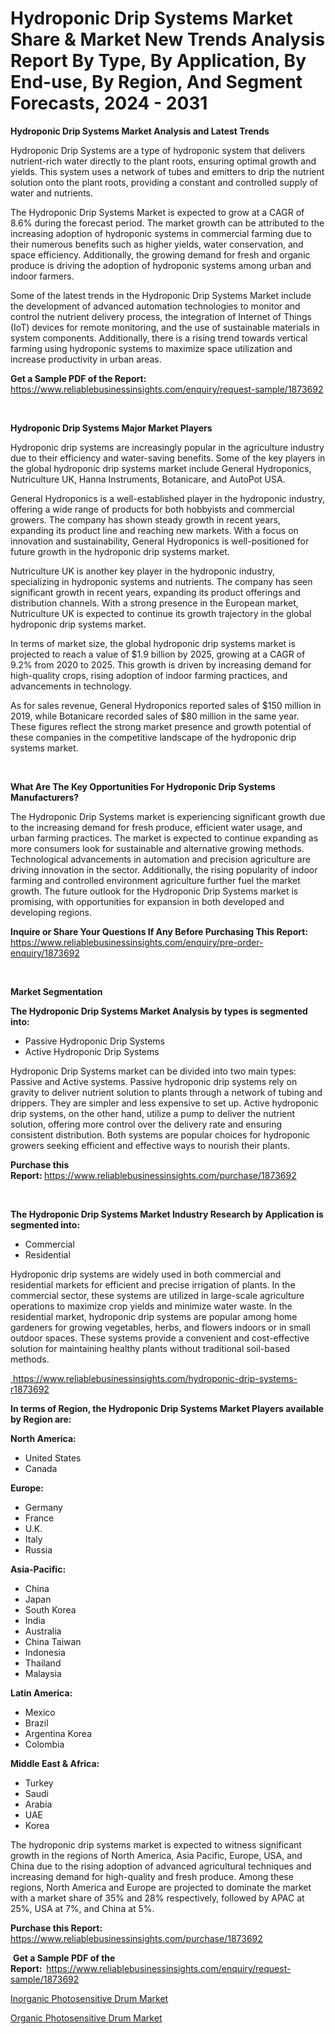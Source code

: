 <p><h1>Hydroponic Drip Systems Market Share & Market New Trends Analysis Report By Type, By Application, By End-use, By Region, And Segment Forecasts, 2024 - 2031</h1></p><p><strong>Hydroponic Drip Systems Market Analysis and Latest Trends</strong></p>
<p><p>Hydroponic Drip Systems are a type of hydroponic system that delivers nutrient-rich water directly to the plant roots, ensuring optimal growth and yields. This system uses a network of tubes and emitters to drip the nutrient solution onto the plant roots, providing a constant and controlled supply of water and nutrients.</p><p>The Hydroponic Drip Systems Market is expected to grow at a CAGR of 8.6% during the forecast period. The market growth can be attributed to the increasing adoption of hydroponic systems in commercial farming due to their numerous benefits such as higher yields, water conservation, and space efficiency. Additionally, the growing demand for fresh and organic produce is driving the adoption of hydroponic systems among urban and indoor farmers.</p><p>Some of the latest trends in the Hydroponic Drip Systems Market include the development of advanced automation technologies to monitor and control the nutrient delivery process, the integration of Internet of Things (IoT) devices for remote monitoring, and the use of sustainable materials in system components. Additionally, there is a rising trend towards vertical farming using hydroponic systems to maximize space utilization and increase productivity in urban areas.</p></p>
<p><strong>Get a Sample PDF of the Report:&nbsp;</strong> <a href="https://www.reliablebusinessinsights.com/enquiry/request-sample/1873692">https://www.reliablebusinessinsights.com/enquiry/request-sample/1873692</a></p>
<p>&nbsp;</p>
<p><strong>Hydroponic Drip Systems Major Market Players</strong></p>
<p><p>Hydroponic drip systems are increasingly popular in the agriculture industry due to their efficiency and water-saving benefits. Some of the key players in the global hydroponic drip systems market include General Hydroponics, Nutriculture UK, Hanna Instruments, Botanicare, and AutoPot USA.</p><p>General Hydroponics is a well-established player in the hydroponic industry, offering a wide range of products for both hobbyists and commercial growers. The company has shown steady growth in recent years, expanding its product line and reaching new markets. With a focus on innovation and sustainability, General Hydroponics is well-positioned for future growth in the hydroponic drip systems market.</p><p>Nutriculture UK is another key player in the hydroponic industry, specializing in hydroponic systems and nutrients. The company has seen significant growth in recent years, expanding its product offerings and distribution channels. With a strong presence in the European market, Nutriculture UK is expected to continue its growth trajectory in the global hydroponic drip systems market.</p><p>In terms of market size, the global hydroponic drip systems market is projected to reach a value of $1.9 billion by 2025, growing at a CAGR of 9.2% from 2020 to 2025. This growth is driven by increasing demand for high-quality crops, rising adoption of indoor farming practices, and advancements in technology.</p><p>As for sales revenue, General Hydroponics reported sales of $150 million in 2019, while Botanicare recorded sales of $80 million in the same year. These figures reflect the strong market presence and growth potential of these companies in the competitive landscape of the hydroponic drip systems market.</p></p>
<p>&nbsp;</p>
<p><strong>What Are The Key Opportunities For Hydroponic Drip Systems Manufacturers?</strong></p>
<p><p>The Hydroponic Drip Systems market is experiencing significant growth due to the increasing demand for fresh produce, efficient water usage, and urban farming practices. The market is expected to continue expanding as more consumers look for sustainable and alternative growing methods. Technological advancements in automation and precision agriculture are driving innovation in the sector. Additionally, the rising popularity of indoor farming and controlled environment agriculture further fuel the market growth. The future outlook for the Hydroponic Drip Systems market is promising, with opportunities for expansion in both developed and developing regions.</p></p>
<p><strong>Inquire or Share Your Questions If Any Before Purchasing This Report:</strong> <a href="https://www.reliablebusinessinsights.com/enquiry/pre-order-enquiry/1873692">https://www.reliablebusinessinsights.com/enquiry/pre-order-enquiry/1873692</a></p>
<p>&nbsp;</p>
<p><strong>Market Segmentation</strong></p>
<p><strong>The Hydroponic Drip Systems Market Analysis by types is segmented into:</strong></p>
<p><ul><li>Passive Hydroponic Drip Systems</li><li>Active Hydroponic Drip Systems</li></ul></p>
<p><p>Hydroponic Drip Systems market can be divided into two main types: Passive and Active systems. Passive hydroponic drip systems rely on gravity to deliver nutrient solution to plants through a network of tubing and drippers. They are simpler and less expensive to set up. Active hydroponic drip systems, on the other hand, utilize a pump to deliver the nutrient solution, offering more control over the delivery rate and ensuring consistent distribution. Both systems are popular choices for hydroponic growers seeking efficient and effective ways to nourish their plants.</p></p>
<p><strong>Purchase this Report:&nbsp;</strong><a href="https://www.reliablebusinessinsights.com/purchase/1873692">https://www.reliablebusinessinsights.com/purchase/1873692</a></p>
<p>&nbsp;</p>
<p><strong>The Hydroponic Drip Systems Market Industry Research by Application is segmented into:</strong></p>
<p><ul><li>Commercial</li><li>Residential</li></ul></p>
<p><p>Hydroponic drip systems are widely used in both commercial and residential markets for efficient and precise irrigation of plants. In the commercial sector, these systems are utilized in large-scale agriculture operations to maximize crop yields and minimize water waste. In the residential market, hydroponic drip systems are popular among home gardeners for growing vegetables, herbs, and flowers indoors or in small outdoor spaces. These systems provide a convenient and cost-effective solution for maintaining healthy plants without traditional soil-based methods.</p></p>
<p><a href="https://www.reliablebusinessinsights.com/hydroponic-drip-systems-r1873692">&nbsp;https://www.reliablebusinessinsights.com/hydroponic-drip-systems-r1873692</a></p>
<p><strong>In terms of Region, the Hydroponic Drip Systems Market Players available by Region are:</strong></p>
<p>
    <p> <strong> North America: </strong>
        <ul>
            <li>United States</li>
            <li>Canada</li>
        </ul>
        </p> 
    <p> <strong> Europe: </strong>
        <ul>
            <li>Germany</li>
            <li>France</li>
            <li>U.K.</li>
            <li>Italy</li>
            <li>Russia</li>
        </ul>
        </p> 
    <p> <strong> Asia-Pacific: </strong>
        <ul>
            <li>China</li>
            <li>Japan</li>
            <li>South Korea</li>
            <li>India</li>
            <li>Australia</li>
            <li>China Taiwan</li>
            <li>Indonesia</li>
            <li>Thailand</li>
            <li>Malaysia</li>
        </ul>
        </p> 
    <p> <strong> Latin America: </strong>
        <ul>
            <li>Mexico</li>
            <li>Brazil</li>
            <li>Argentina Korea</li>
            <li>Colombia</li>
        </ul>
        </p> 
    <p> <strong> Middle East & Africa: </strong>
        <ul>
            <li>Turkey</li>
            <li>Saudi</li>
            <li>Arabia</li>
            <li>UAE</li>
            <li>Korea</li>
        </ul>
    </p>
    </p>
<p><p>The hydroponic drip systems market is expected to witness significant growth in the regions of North America, Asia Pacific, Europe, USA, and China due to the rising adoption of advanced agricultural techniques and increasing demand for high-quality and fresh produce. Among these regions, North America and Europe are projected to dominate the market with a market share of 35% and 28% respectively, followed by APAC at 25%, USA at 7%, and China at 5%.</p></p>
<p><strong>Purchase this Report: </strong><a href="https://www.reliablebusinessinsights.com/purchase/1873692">https://www.reliablebusinessinsights.com/purchase/1873692</a></p>
<p>&nbsp;<strong>Get a Sample PDF of the Report:&nbsp;&nbsp;</strong><a href="https://www.reliablebusinessinsights.com/enquiry/request-sample/1873692">https://www.reliablebusinessinsights.com/enquiry/request-sample/1873692</a></p>
<p><strong></strong></p>
<p><p><a href="https://github.com/ashepherd82/Market-Research-Report-List-5/blob/main/inorganic-photosensitive-drum-market.md">Inorganic Photosensitive Drum Market</a></p><p><a href="https://github.com/zgoumtuo18/Market-Research-Report-List-1/blob/main/organic-photosensitive-drum-market.md">Organic Photosensitive Drum Market</a></p></p>